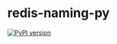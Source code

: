 # redis-naming-py

[![PyPI version](https://badge.fury.io/py/redisnaming.svg)](https://badge.fury.io/py/redisnaming)
